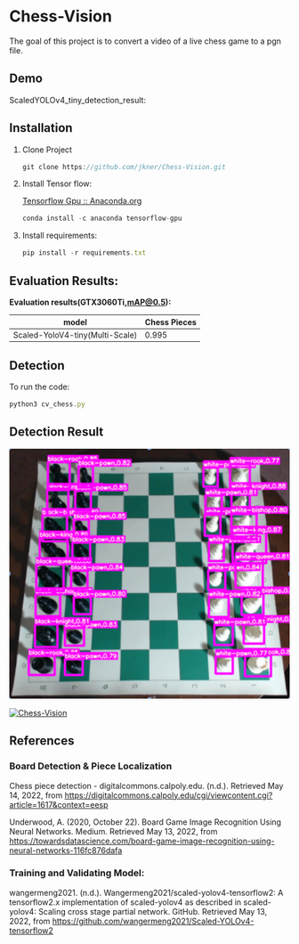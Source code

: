 # **Chess-Vision**

The goal of this project is to convert a video of a live chess game to a pgn file.

## Demo

ScaledYOLOv4_tiny_detection_result:

## Installation

1. Clone Project
    
    ```jsx
    git clone https://github.com/jkner/Chess-Vision.git
    ```
    

1. Install Tensor flow:
    
    [Tensorflow Gpu :: Anaconda.org](https://anaconda.org/anaconda/tensorflow-gpu)
    

    ```jsx
    conda install -c anaconda tensorflow-gpu
    ```

1. Install requirements:

    ```jsx
    pip install -r requirements.txt
    ```

## Evaluation Results:

****Evaluation results(GTX3060Ti,mAP@0.5):****

| model                                             | Chess Pieces |
|--------------------------------------|----------------|   
| Scaled-YoloV4-tiny(Multi-Scale)    |        0.995      |        

## Detection

To run the code:

```jsx
python3 cv_chess.py
```

## Detection Result
![Chess-Vision](https://github.com/jkner/Chess-Vision/blob/main/images/board_images/detected_board.png?raw=true)

[![Chess-Vision](https://img.youtube.com/vi/Nw5VhdQbd-M)](https://www.youtube.com/watch?v=Nw5VhdQbd-M)

## References

### Board Detection & Piece Localization
Chess piece detection - digitalcommons.calpoly.edu. (n.d.). Retrieved May 14, 2022, from https://digitalcommons.calpoly.edu/cgi/viewcontent.cgi?article=1617&context=eesp

Underwood, A. (2020, October 22). Board Game Image Recognition Using Neural Networks. Medium. Retrieved May 13, 2022, from https://towardsdatascience.com/board-game-image-recognition-using-neural-networks-116fc876dafa

### Training and Validating Model:
wangermeng2021. (n.d.). Wangermeng2021/scaled-yolov4-tensorflow2: A tensorflow2.x implementation of scaled-yolov4 as described in scaled-yolov4: Scaling cross stage partial network. GitHub. Retrieved May 13, 2022, from https://github.com/wangermeng2021/Scaled-YOLOv4-tensorflow2 
